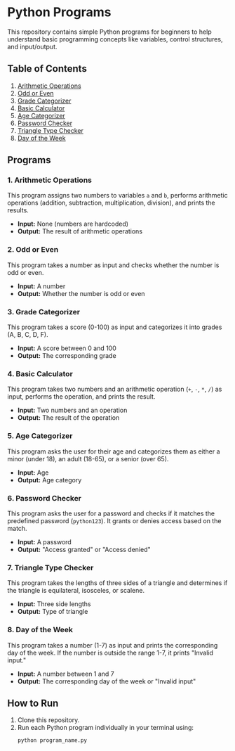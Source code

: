 # Python Programs

This repository contains simple Python programs for beginners to help understand basic programming concepts like variables, control structures, and input/output.

## Table of Contents

1. [Arithmetic Operations](#arithmetic-operations)
2. [Odd or Even](#odd-or-even)
3. [Grade Categorizer](#grade-categorizer)
4. [Basic Calculator](#basic-calculator)
5. [Age Categorizer](#age-categorizer)
6. [Password Checker](#password-checker)
7. [Triangle Type Checker](#triangle-type-checker)
8. [Day of the Week](#day-of-the-week)

## Programs

### 1. Arithmetic Operations

This program assigns two numbers to variables `a` and `b`, performs arithmetic operations (addition, subtraction, multiplication, division), and prints the results.

- **Input:** None (numbers are hardcoded)
- **Output:** The result of arithmetic operations


### 2. Odd or Even

This program takes a number as input and checks whether the number is odd or even.

- **Input:** A number
- **Output:** Whether the number is odd or even


### 3. Grade Categorizer

This program takes a score (0-100) as input and categorizes it into grades (A, B, C, D, F).

- **Input:** A score between 0 and 100
- **Output:** The corresponding grade


### 4. Basic Calculator

This program takes two numbers and an arithmetic operation (`+`, `-`, `*`, `/`) as input, performs the operation, and prints the result.

- **Input:** Two numbers and an operation
- **Output:** The result of the operation


### 5. Age Categorizer

This program asks the user for their age and categorizes them as either a minor (under 18), an adult (18-65), or a senior (over 65).

- **Input:** Age
- **Output:** Age category


### 6. Password Checker

This program asks the user for a password and checks if it matches the predefined password (`python123`). It grants or denies access based on the match.

- **Input:** A password
- **Output:** "Access granted" or "Access denied"


### 7. Triangle Type Checker

This program takes the lengths of three sides of a triangle and determines if the triangle is equilateral, isosceles, or scalene.

- **Input:** Three side lengths
- **Output:** Type of triangle


### 8. Day of the Week

This program takes a number (1-7) as input and prints the corresponding day of the week. If the number is outside the range 1-7, it prints "Invalid input."

- **Input:** A number between 1 and 7
- **Output:** The corresponding day of the week or "Invalid input"


## How to Run

1. Clone this repository.
2. Run each Python program individually in your terminal using:
   ```bash
   python program_name.py



